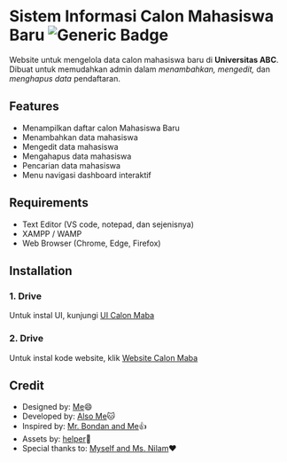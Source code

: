 # __Sistem Informasi Calon Mahasiswa Baru__ ![Generic Badge](https://img.shields.io/badge/version-v.0.01.1-blue)

Website untuk mengelola data calon mahasiswa baru di __Universitas ABC__. Dibuat untuk memudahkan admin dalam _menambahkan, mengedit,_ dan _menghapus data_ pendaftaran.

## Features
- Menampilkan daftar calon Mahasiswa Baru
- Menambahkan data mahasiswa
- Mengedit data mahasiswa
- Mengahapus data mahasiswa
- Pencarian data mahasiswa
- Menu navigasi dashboard interaktif

## Requirements
- Text Editor (VS code, notepad, dan sejenisnya)
- XAMPP / WAMP
- Web Browser (Chrome, Edge, Firefox)

## Installation

### 1. Drive
Untuk instal UI, kunjungi 
[UI Calon Maba](https://drive.google.com/drive/folders/1NTqqvdrwImE5mUYcXyl9_8dUSguoD1tH)

### 2. Drive

Untuk instal kode website, klik [Website Calon Maba](https://www.example.com)

## Credit

- Designed by: [Me](https://www.example.com):smile:
- Developed by: [Also Me](https://www.example.com):cat:
- Inspired by: [Mr. Bondan and Me](https://www.example.com):thumbsup:
- Assets by: [helper](https://www.markdownguide.org/cheat-sheet/#extended-syntax):pray:
- Special thanks to: [Myself and Ms. Nilam](https://www.example.com):heart: